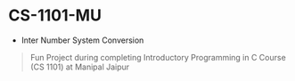 # CS-1101-MU

* Inter Number System Conversion

> Fun Project during completing Introductory Programming in C Course (CS 1101) at Manipal Jaipur
